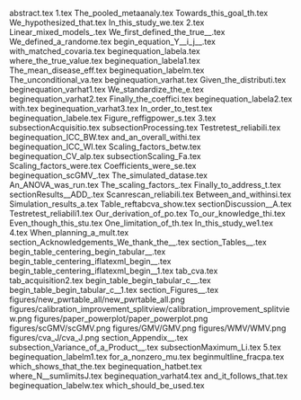 abstract.tex
1.tex
The_pooled_metaanaly.tex
Towards_this_goal_th.tex
We_hypothesized_that.tex
In_this_study_we.tex
2.tex
Linear_mixed_models_.tex
We_first_defined_the_true__.tex
We_defined_a_randome.tex
begin_equation_Y__i_j__.tex
with_matched_covaria.tex
beginequation_labela.tex
where_the_true_value.tex
beginequation_labela1.tex
The_mean_disease_eff.tex
beginequation_labelm.tex
The_unconditional_va.tex
beginequation_varhat.tex
Given_the_distributi.tex
beginequation_varhat1.tex
We_standardize_the_e.tex
beginequation_varhat2.tex
Finally_the_coeffici.tex
beginequation_labela2.tex
with.tex
beginequation_varhat3.tex
In_order_to_test.tex
beginequation_labele.tex
Figure_reffigpower_s.tex
3.tex
subsectionAcquisitio.tex
subsectionProcessing.tex
Testretest_reliabili.tex
beginequation_ICC_BW.tex
and_an_overall_withi.tex
beginequation_ICC_WI.tex
Scaling_factors_betw.tex
beginequation_CV_alp.tex
subsectionScaling_Fa.tex
Scaling_factors_were.tex
Coefficients_were_se.tex
beginequation_scGMV_.tex
The_simulated_datase.tex
An_ANOVA_was_run.tex
The_scaling_factors_.tex
Finally_to_address_t.tex
sectionResults__ADD_.tex
Scanrescan_reliabili.tex
Between_and_withinsi.tex
Simulation_results_a.tex
Table_reftabcva_show.tex
sectionDiscussion__A.tex
Testretest_reliabili1.tex
Our_derivation_of_po.tex
To_our_knowledge_thi.tex
Even_though_this_stu.tex
One_limitation_of_th.tex
In_this_study_we1.tex
4.tex
When_planning_a_mult.tex
section_Acknowledgements_We_thank_the__.tex
section_Tables__.tex
begin_table_centering_begin_tabular__.tex
begin_table_centering_iflatexml_begin__.tex
begin_table_centering_iflatexml_begin__1.tex
tab_cva.tex
tab_acquisition2.tex
begin_table_begin_tabular_c__.tex
begin_table_begin_tabular_c__1.tex
section_Figures__.tex
figures/new_pwrtable_all/new_pwrtable_all.png
figures/calibration_improvement_splitview/calibration_improvement_splitview.png
figures/paper_powerplot/paper_powerplot.png
figures/scGMV/scGMV.png
figures/GMV/GMV.png
figures/WMV/WMV.png
figures/cva_J/cva_J.png
section_Appendix__.tex
subsection_Variance_of_a_Product__.tex
subsectionMaximum_Li.tex
5.tex
beginequation_labelm1.tex
for_a_nonzero_mu.tex
beginmultline_fracpa.tex
which_shows_that_the.tex
beginequation_hatbet.tex
where_N__sumlimitsJ.tex
beginequation_varhat4.tex
and_it_follows_that.tex
beginequation_labelw.tex
which_should_be_used.tex